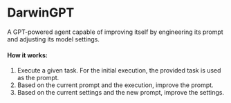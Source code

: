 # DarwinGPT

A GPT-powered agent capable of improving itself by engineering its prompt and adjusting its model settings.

#### How it works:
1. Execute a given task. For the initial execution, the provided task is used as the prompt. 
2. Based on the current prompt and the execution, improve the prompt.
3. Based on the current settings and the new prompt, improve the settings.